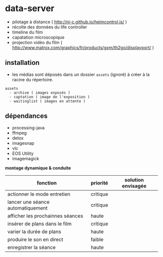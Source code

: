 # data-server

- pilotage à distance ( http://ni-c.github.io/heimcontrol.js/ ) 
- récolte des données du life controller
- timeline du film
- capatation microscopique
- projection vidéo du film ( http://www.matrox.com/graphics/fr/products/gxm/th2go/displayport/ ) 

## installation
- les médias sont déposés dans un dossier `assets` (ignoré) à créer à la racine du répertoire.

````
assets
  - archive ( images exposés ) 
  - captation ( image de l'exposition ) 
  - waitinglist ( images en attente )
````

## dépendances

- processing-java
- ffmpeg
- detox
- imagesnap
- vlc
- EOS Utility
- imagemagick

**montage dynamique & conduite**

| fonction                           | priorité | solution envisagée                                            |
| ---------------------------------- | -------- |-------------------------------------------------------------- |
| actionner le mode entretien        | critique | |
| lancer une séance automatiquement  | critique | | 
| afficher les prochainnes séances   | haute    | |
| insérer de plans dans le film      | critique | |
| varier la durée de plans           | haute    | |
| produire le son en direct          | faible   | |
| enregistrer la séance              | haute    | |
